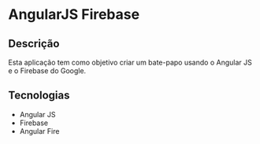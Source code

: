 # AngularJS Firebase

## Descrição

Esta aplicação tem como objetivo criar um bate-papo usando o Angular JS e o Firebase do Google.

## Tecnologias
- Angular JS
- Firebase
- Angular Fire
